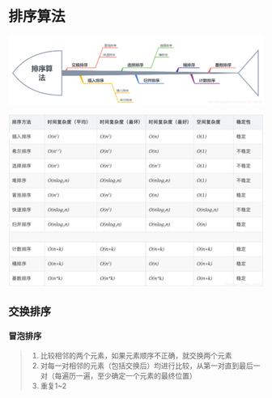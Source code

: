 # 排序算法

![img](https://raw.githubusercontent.com/rowenci/ImagePool/main/img/typora202211251122543.png)

![img](https://raw.githubusercontent.com/rowenci/ImagePool/main/img/typora202211251122652.png)

## 交换排序

### 冒泡排序

> 1. 比较相邻的两个元素，如果元素顺序不正确，就交换两个元素
> 2. 对每一对相邻的元素（包括交换后）均进行比较，从第一对直到最后一对（每遍历一遍，至少确定一个元素的最终位置）
> 3. 重复1~2

